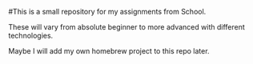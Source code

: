 #This is a small repository for my assignments from School.

These will vary from absolute beginner to more advanced with different technologies.

Maybe I will add my own homebrew project to this repo later.
